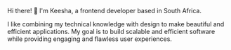 Hi there! 👋
I'm Keesha, a frontend developer based in South Africa.

I like combining my technical knowledge with design to make beautiful and efficient applications. 
My goal is to build scalable and efficient software while providing engaging and flawless user experiences.
